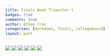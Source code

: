 ```yaml
---
title: Finals Week Trimester 1
badges: true
comments: true
author: Ethan Tran
categories: [markdown, finals, collegeboard]
layout: post
---
```


<html>
<img src="https://user-images.githubusercontent.com/109186517/200424917-b23e0281-5f39-4d86-b2d2-664fa0e78e3c.png" id="Final1">
<img src="https://user-images.githubusercontent.com/109186517/200425114-b37524a8-13fc-4720-89c8-50c2fe8e402d.png" id="Final2">
<img src="https://user-images.githubusercontent.com/109186517/200425650-8ed38700-13c8-40d4-898d-c5f4d3a555f9.png" id="Final3">
<img src="https://user-images.githubusercontent.com/109186517/200425832-0d8ec683-331d-4f7d-a157-a3fc4b9a53ad.png" id="Final4">
<img src="https://user-images.githubusercontent.com/109186517/200425932-2d8621fe-70bc-424b-be0b-86f15d63542a.png" id="Final5">
<img src="https://user-images.githubusercontent.com/109186517/200426030-15b76f41-240a-4142-8a07-e071ec387ce4.png" id="Final6">

</html>